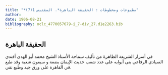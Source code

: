 ```yaml
---
title: "*مطبوعات ومخطوطات : الحقيقة الباهرة*. المقتبس 1(7)"
author: 
date: 1906-08-21
bibliography: oclc_4770057679-i_7-div_27.d1e2263.bib
---
```




##  الحقيقة الباهرة 


 في أسرار الشريعة الطاهرة من تأليف سماحة الأستاذ الشيخ محمد أبو الهدى أفندي الصيادي الرفاعي بنى أبوابه على عدد شعب حديث الإيمان بضعة و  سبعون  شعبة وقد طبع في القاهرة على ورق جيد وطبع نقي. 

